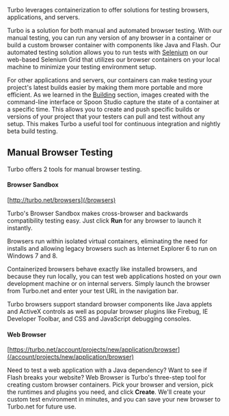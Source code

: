 Turbo leverages containerization to offer solutions for testing browsers, applications, and servers.

Turbo is a solution for both manual and automated browser testing. With our manual testing, you can run any version of any browser in a container or build a custom browser container with components like Java and Flash. Our automated testing solution allows you to run tests with [Selenium](http://seleniumhq.org) on our web-based Selenium Grid that utilizes our browser containers on your local machine to minimize your testing environment setup.

For other applications and servers, our containers can make testing your project's latest builds easier by making them more portable and more efficient. As we learned in the [Building](/docs/building) section, images created with the command-line interface or Spoon Studio capture the state of a container at a specific time. This allows you to create and push specific builds or versions of your project that your testers can pull and test without any setup. This makes Turbo a useful tool for continuous integration and nightly beta build testing.

## Manual Browser Testing

Turbo offers 2 tools for manual browser testing.

<!--TODO: revise all this when the new templating goes into place for these tools -->

#### Browser Sandbox

[http://turbo.net/browsers](/browsers)

Turbo's Browser Sandbox makes cross-browser and backwards compatibility testing easy. Just click **Run** for any browser to launch it instantly.

Browsers run within isolated virtual containers, eliminating the need for installs and allowing legacy browsers such as Internet Explorer 6 to run on Windows 7 and 8.

Containerized browsers behave exactly like installed browsers, and because they run locally, you can test web applications hosted on your own development machine or on internal servers. Simply launch the browser from Turbo.net and enter your test URL in the navigation bar.

Turbo browsers support standard browser components like Java applets and ActiveX controls as well as popular browser plugins like Firebug, IE Developer Toolbar, and CSS and JavaScript debugging consoles. 

#### Web Browser

[https://turbo.net/account/projects/new/application/browser](/account/projects/new/application/browser)

Need to test a web application with a Java dependency? Want to see if Flash breaks your website? Web Browser is Turbo's three-step tool for creating custom browser containers. Pick your browser and version, pick the runtimes and plugins you need, and click **Create**. We'll create your custom test environment in minutes, and you can save your new browser to Turbo.net for future use.